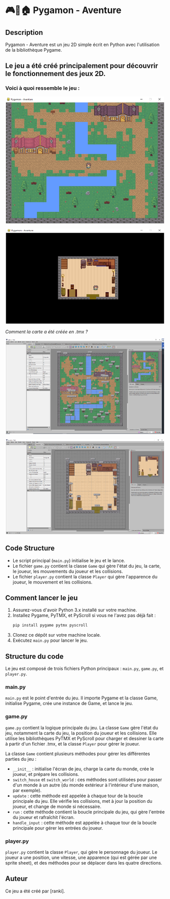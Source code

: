 # 🎮🧭🏠 Pygamon - Aventure

## Description

Pygamon - Aventure est un jeu 2D simple écrit en Python avec l'utilisation de la bibliothèque Pygame. <br>

## **Le jeu a été créé principalement pour découvrir le fonctionnement des jeux 2D.**

### Voici à quoi ressemble le jeu : 

<p align="center"><img src="img/Jeux.PNG" alt="jeu.png" width="500" height="400" /></p>
<p align="center"><img src="img/Maison.PNG" alt="jeu.png" width="500" height="300" /></p>

*Comment la carte a été créée en .tmx ?*

<p align="center"><img src="img/carte_tmx.PNG" alt="jeu.png" width="500" height="300" /></p>
<p align="center"><img src="img/house.tmx" alt="jeu.png" width="500" height="300" /></p>

## Code Structure

- Le script principal (`main.py`) initialise le jeu et le lance.
- Le fichier `game.py` contient la classe `Game` qui gère l'état du jeu, la carte, le joueur, les mouvements du joueur et les collisions.
- Le fichier `player.py` contient la classe `Player` qui gère l'apparence du joueur, le mouvement et les collisions.

## Comment lancer le jeu

1. Assurez-vous d'avoir Python 3.x installé sur votre machine.
2. Installez Pygame, PyTMX, et PyScroll si vous ne l'avez pas déjà fait :
    ```bash
    pip install pygame pytmx pyscroll
    ```
3. Clonez ce dépôt sur votre machine locale.
4. Exécutez `main.py` pour lancer le jeu.

## Structure du code

Le jeu est composé de trois fichiers Python principaux : `main.py`, `game.py`, et `player.py`.

### main.py

`main.py` est le point d'entrée du jeu. Il importe Pygame et la classe Game, initialise Pygame, crée une instance de Game, et lance le jeu.

### game.py

`game.py` contient la logique principale du jeu. La classe `Game` gère l'état du jeu, notamment la carte du jeu, la position du joueur et les collisions. Elle utilise les bibliothèques PyTMX et PyScroll pour charger et dessiner la carte à partir d'un fichier .tmx, et la classe `Player` pour gérer le joueur.

La classe `Game` contient plusieurs méthodes pour gérer les différentes parties du jeu :

- `__init__` : initialise l'écran de jeu, charge la carte du monde, crée le joueur, et prépare les collisions.
- `switch_house` et `switch_world` : ces méthodes sont utilisées pour passer d'un monde à un autre (du monde extérieur à l'intérieur d'une maison, par exemple).
- `update` : cette méthode est appelée à chaque tour de la boucle principale du jeu. Elle vérifie les collisions, met à jour la position du joueur, et change de monde si nécessaire.
- `run` : cette méthode contient la boucle principale du jeu, qui gère l'entrée du joueur et rafraîchit l'écran.
- `handle_input` : cette méthode est appelée à chaque tour de la boucle principale pour gérer les entrées du joueur.

### player.py

`player.py` contient la classe `Player`, qui gère le personnage du joueur. Le joueur a une position, une vitesse, une apparence (qui est gérée par une sprite sheet), et des méthodes pour se déplacer dans les quatre directions.

## Auteur

Ce jeu a été créé par [ranki].
